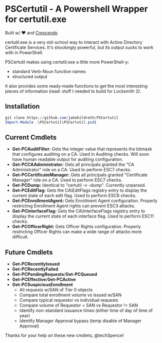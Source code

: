 # PSCertutil - A Powershell Wrapper for certutil.exe
Built w/ ❤️ and [Crescendo](https://github.com/PowerShell/Crescendo)

certutil.exe is a very old-school way to interact with Active Directory Certificate Services. It's shockingly powerful, but its output *sucks* to work with in PowerShell.

PSCertutil makes using certutil.exe a little more PowerShell-y:
* standard Verb-Noun function names
* structured output

It also provides some ready-made functions to get the most interesting pieces of information (read: stuff I needed to build for Locksmith 2).

## Installation

``` powershell
git clone https://github.com/jakehildreth/PSCertutil
Import-Module .\PSCertutil\PSCertutil.psd1
```

## Current Cmdlets
* **Get-PCAuditFilter:** Gets the integer value that represents the bitmask that configures auditing on a CA. Used in Auditing checks. Will soon have human readable output for auditing configuration.
* **Get-PCCAAdministrator:** Gets all principals granted the "CA Administrator" role on a CA. Used to perform ESC7 checks.
* **Get-PCCertificateManager:** Gets all principals granted "Certificate Manager" role on a CA. Used to perform ESC7 checks.
* **Get-PCDump:** Identical to "certutil -v -dump". Currently unparsed.
* **Get-PCEditFlag:** Gets the CA\EditFlags registry entry to display the current state of each edit flag. Used to perform ESC6 checks.
* **Get-PCEnrollmentAgent:** Gets Enrollment Agent configuration. Properly restricting Enrollment Agent rights can prevent ESC3 attacks.
* **Get-PCInterfaceFlag:** Gets the CA\InterfaceFlags registry entry to display the current state of each interface flag. Used to perform ESC11 checks.
* **Get-PCOfficerRight:** Gets Officer Rights configuration. Properly restricting Officer Rights can make a wide range of attacks more difficult.

## Future Cmdlets
* **Get-PCRecentlyIssued**
* **Get-PCRecentlyFailed** 
* **Get-PCPendingRequests**/**Get-PCQueued**
* **Get-PCEffective**/**Get-PCActive**
* **Get-PCSuspiciousEnrollment**
    * All requests w/SAN of Tier 0 objects
    * Compare total enrollment volume vs issued w/SAN
    * Compare typical requestor vs individual requests
    * Compare volume of Requestor = SAN vs Requestor != SAN
    * Identify non-standard issuance times (either time of day of time of year)
    * Identify Manager Approval bypass (temp disable of Manager Approval)

Thanks for your help on these new cmdlets, @techSpence!
